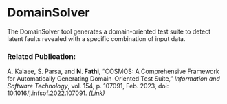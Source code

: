 # DomainSolver
The DomainSolver tool generates a domain-oriented test suite to detect latent faults revealed with a specific combination of input data.

### Related Publication:
A. Kalaee, S. Parsa, and **N. Fathi**, “COSMOS: A Comprehensive Framework for Automatically Generating Domain-Oriented Test Suite,” *Information and Software Technology*, vol. 154, p. 107091, Feb. 2023, doi: 10.1016/j.infsof.2022.107091. *([Link](https://doi.org/10.1016/j.infsof.2022.107091))*